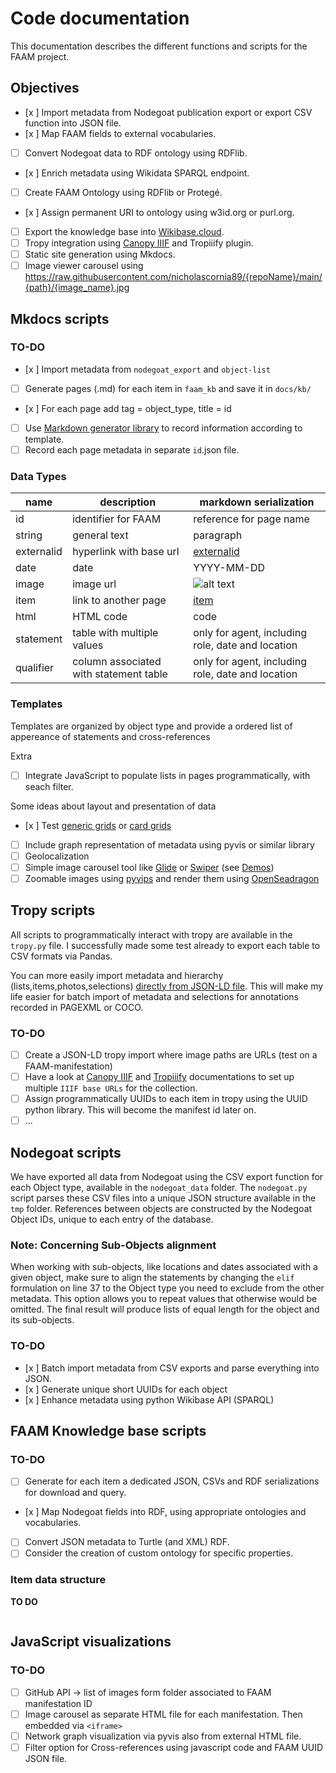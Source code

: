 # Code documentation

This documentation describes the different functions and scripts for the FAAM project.

## Objectives

- [x ] Import metadata from Nodegoat publication export or export CSV function into JSON file.
- [x ] Map FAAM fields to external vocabularies.
- [ ] Convert Nodegoat data to RDF ontology using RDFlib.
- [x ] Enrich metadata using Wikidata SPARQL endpoint.
- [ ] Create FAAM Ontology using RDFlib or Protegé.
- [x ] Assign permanent URI to ontology using w3id.org or purl.org.
- [ ] Export the knowledge base into [Wikibase.cloud](https://www.wikibase.cloud/).
- [ ] Tropy integration using [Canopy IIIF](https://canopy-iiif.github.io/docs/setup-a-collection-with-tropiiify) and Tropiiify plugin.
- [ ] Static site generation using Mkdocs.
- [ ] Image viewer carousel using https://raw.githubusercontent.com/nicholascornia89/{repoName}/main/{path}/{image_name}.jpg

## Mkdocs scripts

### TO-DO

- [x ] Import metadata from `nodegoat_export` and `object-list`
- [ ] Generate pages (.md) for each item in `faam_kb` and save it in `docs/kb/` 
- [x ] For each page add tag = object_type, title = id
- [ ] Use [Markdown generator library](https://github.com/TheRenegadeCoder/SnakeMD) to record information according to template.
- [ ] Record each page metadata in separate `id`.json file.

### Data Types

| name | description | markdown serialization |
|------|-------------|------------------------|
| id | identifier for FAAM | reference for page name |
| string | general text | paragraph |
| externalid | hyperlink with base url | [externalid](baseurl/id) |
| date | date | YYYY-MM-DD |
| image | image url | ![alt text](imageurl) |
| item | link to another page | [item](item.md) |
| html | HTML code | <div> code </div> |
| statement | table with multiple values | only for agent, including role, date and location |
| qualifier | column associated with statement table | only for agent, including role, date and location |

### Templates

Templates are organized by object type and provide a ordered list of appereance of statements and cross-references


Extra

- [ ] Integrate JavaScript to populate lists in pages programmatically, with seach filter.

Some ideas about layout and presentation of data

- [x ] Test [generic grids](https://squidfunk.github.io/mkdocs-material/reference/grids/#using-generic-grids) or [card grids](https://squidfunk.github.io/mkdocs-material/reference/grids/#using-generic-grids)
- [ ] Include graph representation of metadata using pyvis or similar library
- [ ] Geolocalization
- [ ] Simple image carousel tool like [Glide](https://glidejs.com/docs/) or [Swiper](https://swiperjs.com/get-started) (see [Demos](https://swiperjs.com/demos))
- [ ] Zoomable images using [pyvips](https://libvips.github.io/pyvips/) and render them using [OpenSeadragon](https://openseadragon.github.io/docs/)

## Tropy scripts

All scripts to programmatically interact with tropy are available in the `tropy.py` file. I successfully made some test already to export each table to CSV formats via Pandas.

You can more easily import metadata and hierarchy (lists,items,photos,selections) [directly from JSON-LD file](https://docs.tropy.org/using-tropy/add_files#importing-json-ld-files). This will make my life easier for batch import of metadata and selections for annotations recorded in PAGEXML or COCO.

### TO-DO

- [ ] Create a JSON-LD tropy import where image paths are URLs (test on a FAAM-manifestation)
- [ ] Have a look at [Canopy IIIF](https://github.com/canopy-iiif/canopy-iiif) and [Tropiiify](https://github.com/arkalab/tropiiify) documentations to set up multiple `IIIF base URLs` for the collection. 
- [ ] Assign programmatically UUIDs to each item in tropy using the UUID python library. This will become the manifest id later on.
- [ ] ...

## Nodegoat scripts

We have exported all data from Nodegoat using the CSV export function for each Object type, available in the `nodegoat_data` folder. The `nodegoat.py` script parses these CSV files into a unique JSON structure available in the `tmp` folder.
References between objects are constructed by the Nodegoat Object IDs, unique to each entry of the database.

### Note: Concerning Sub-Objects alignment

When working with sub-objects, like locations and dates associated with a given object, make sure to align the statements by changing the `elif` formulation on line 37 to the Object type you need to exclude from the other metadata. This option allows you to repeat values that otherwise would be omitted. The final result will produce lists of equal length for the object and its sub-objects. 

### TO-DO

- [x ] Batch import metadata from CSV exports and parse everything into JSON.
- [x ] Generate unique short UUIDs for each object
- [x ] Enhance metadata using python Wikibase API (SPARQL)

## FAAM Knowledge base scripts

### TO-DO

- [ ] Generate for each item a dedicated JSON, CSVs and RDF serializations for download and query.
- [x ] Map Nodegoat fields into RDF, using appropriate ontologies and vocabularies.
- [ ] Convert JSON metadata to Turtle (and XML) RDF.
- [ ] Consider the creation of custom ontology for specific properties. 

### Item data structure

__TO DO__

```json
```

## JavaScript visualizations

### TO-DO

- [ ] GitHub API -> list of images form folder associated to FAAM manifestation ID
- [ ] Image carousel as separate HTML file for each manifestation. Then embedded via `<iframe>`
- [ ] Network graph visualization via pyvis also from external HTML file.
- [ ] Filter option for Cross-references using javascript code and FAAM UUID JSON file.